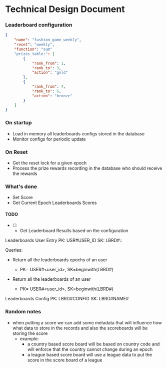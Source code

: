 # Technical Design Document


### Leaderboard configuration 

```json
{
    "name": "fashion_game_weekly",
    "reset": "weekly",
    "function": "sum"
    "prizes_table:": [
        {
            "rank_from": 1,
            "rank_to": 3,
            "action": "gold"
        },
        {
            "rank_from": 4,
            "rank_to": 6,
            "action": "bronze"
        }
    ]
}

```

### On startup 

- Load in memory all leaderboards configs stored in the database  
- Monitor configs for periodic update 

### On Reset 

- Get the reset lock for a given epoch
- Process the prize rewards recording in the database who should receive the rewards 

### What's done 

- Set Score
- Get Current Epoch Leaderboards Scores

#### TODO 
- [ ] - Get Leaderboard Results based on the configuration

Leaderboards User Entry 
PK: USR#USER_ID
SK: LBRD#<name>::<epoch>

Queries:
- Return all the leaderboards epochs of an user
    - PK= USER#<user_id>, SK=beginwith(LBRD#<name>)

- Return all the leaderboards of an user
    - PK= USER#<user_id>, SK=beginwith(LBRD#)




Leaderboards Config
PK: LBRD#CONFIG
SK: LBRD#NAME#<name>







### Random notes

- when putting a score we can add some metadata that will influence how what data to store in the records and also the scoreboards will be storing the score
    - example:
        - a country based score board will be based on country code and will enforce that the country cannot change during an epoch
        - a league based score board will use a league data to put the score in the score board of a league
